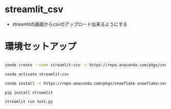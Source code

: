 # streamlit_csv

- streamlitの画面からcsvのアップロード出来るようにする

# 環境セットアップ

``` bash

conda create --name streamlit-csv -c https://repo.anaconda.com/pkgs/snowflake python=3.8 -y

conda activate streamlit-csv

conda install -c https://repo.anaconda.com/pkgs/snowflake snowflake-snowpark-python pandas notebook scikit-learn cachetools -y

pip install streamlit

streamlit run test.py

```